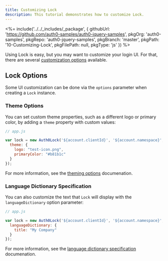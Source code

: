 ```yaml
---
title: Customizing Lock
description: This tutorial demonstrates how to customize Lock.
---
```


<%= include('../../_includes/_package', {
  githubUrl: 'https://github.com/auth0-samples/auth0-jquery-samples',
  pkgOrg: 'auth0-samples',
  pkgRepo: 'auth0-jquery-samples',
  pkgBranch: 'master',
  pkgPath: '10-Customizing-Lock',
  pkgFilePath: null,
  pkgType: 'js'
}) %>

Using Lock is easy, but you may want to customize your login UI. For that, there are several [customization options](/libraries/lock/v10/customization) available.

## Lock Options

Some UI customization can be done via the `options` parameter when creating a `Lock` instance.

### Theme Options

You can set custom theme properties, such as a different logo or primary color, by adding a `theme` property with custom values:

```javascript
// app.js

var lock = new Auth0Lock('${account.clientId}', '${account.namespace}', {
  theme: {
    logo: "test-icon.png",
    primaryColor: "#b81b1c"
  }
});
```
For more information, see the [theming options](/libraries/lock/v10/ui-customization) documenation.

### Language Dictionary Specification

You can also customize the text that `Lock` will display with the `languageDictionary` option parameter:

```javascript
// app.js

var lock = new Auth0Lock('${account.clientId}', '${account.namespace}', {
  languageDictionary: {
    title: "My Company"
  }
});
```

For more information, see the [language dictionary specification](/libraries/lock/v10/i18n) documenation.
